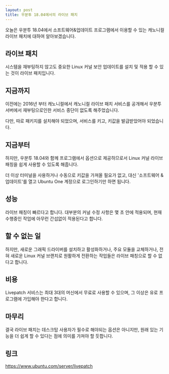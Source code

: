 ```yaml
---
layout: post
title: 우분투 18.04에서의 라이브 패치
---
```


오늘은 우분투 18.04에서 소프트웨어&업데이트 프로그램에서 이용할 수 있는 캐노니컬 라이브 패치에 대하여 알아보겠습니다.

## 라이브 패치

시스템을 재부팅하지 않고도 중요한 Linux 커널 보안 업데이트를 설치 및 적용 할 수 있는 것이 라이브 패치입니다.

## 지금까지

이전에는 2016년 부터 캐노니컬에서 캐노니컬 라이브 패치 서비스를 공개해서 우분투 서버에서 재부팅으로인한 서비스 중단이 없도록 해주었습니다.

다만, 따로 패키지를 설치해야 되었으며, 서비스를 키고, 키값을 발급받았어야 되었습니다.

## 지금부터

하지만, 우분투 18.04와 함께 프로그램에서 옵션으로 제공하므로서 Linux 커널 라이브 패칭을 쉽게 사용할 수 있도록 해줍니다.

더 이상 터미널을 사용하거나 수동으로 키값을 가져올 필요가 없고, 대신 '소프트웨어 & 업데이트'를 열고 Ubuntu One 계정으로 로그인하기만 하면 됩니다.

## 성능

라이브 패칭이 빠르다고 합니다. 대부분의 커널 수정 사항은 몇 초 안에 적용되며, 현재 수행중인 작업에 아무런 간섭없이 적용된다고 합니다.

## 할 수 없는 일

하지만, 새로운 그래픽 드라이버를 설치하고 활성화하거나, 주요 모듈을 교체하거나, 전혀 새로운 Linux 커널 브랜치로 원활하게 전환하는 작업들은 라이브 패칭으로 할 수 없다고 합니다.

## 비용

Livepatch 서비스는 최대 3대의 머신에서 무료로 사용할 수 있으며, 그 이상은 유로 프로그램에 가입해야 한다고 합니다.

## 마무리

결국 라이브 패치는 데스크탑 사용자가 필수로 해야되는 옵션은 아니지만, 원래 있는 기능을 더 쉽게 할 수 있다는 점에 의미를 가져야 할 듯합니다.

## 링크 

https://www.ubuntu.com/server/livepatch